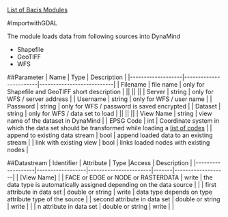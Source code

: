 [List of Bacis Modules](List_of_Basic_Modules.md)

#ImportwithGDAL

The module loads data from following sources into DynaMind

- Shapefile
- GeoTIFF
- WFS

##Parameter
|        Name       |          Type          |       Description         | 
|-------------------|------------------------|---------------------------|
| Filename     | file name | only for Shapefile and GeoTIFF short description         |
|| || ||
| Server     | string | only for WFS / server address        |
| Username     | string | only for WFS / user name       |
| Password     | string | only for WFS / password is saved encrypted  |
| Dataset     | string | only for WFS / data set to load  |
|| || ||
| View Name     | string | view name of the dataset in DynaMind  |
| EPSG Code     | int | Coordinate system in which the data set should be transformed while loading a [list of codes](http://spatialreference.org/ref/epsg/)  |
| append to existing data stream     | bool | append loaded data to an existing stream  |
| link with existing view     | bool | links loaded nodes with existing nodes |

##Datastream
|     Identifier    |     Attribute    |      Type             |Access |    Description    |
|-------------------|------------------|-----------------------|-------|-------------------|
| [View Name] |                  | FACE or EDGE or NODE or RASTERDATA   | write  | the data type is automatically assigned depending on the data source |
|                   | first attribute in data set  | double or string | write | data type depends on type attribute type of the source |
 | second attribute in data set  | double or string | write |  |
 | n attribute in data set  | double or string | write |  |
 
<script src="https://gist.github.com/christianurich/0f6f71e7f89d6a286862.js"></script>
